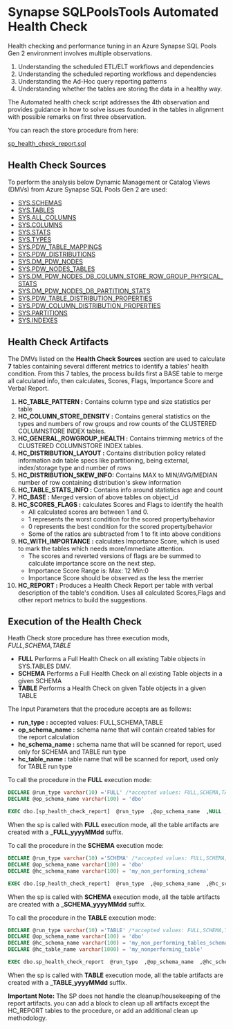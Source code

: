 # Synapse SQLPoolsTools Automated Health Check

Health checking and performance tuning in an Azure Synapse SQL Pools Gen 2 environment involves multiple observations.

1.  Understanding the scheduled ETL/ELT workflows and dependencies
1.  Understanding the scheduled reporting workflows and dependencies
1.  Understanding the Ad-Hoc query reporting patterns 
1.  Understanding whether the tables are  storing the data in a healthy way. 
 
 The Automated health check script addresses the 4th observation and provides guidance in how to solve issues founded in the tables in alignment with possible remarks on first three observation.

 
You can reach the store procedure from here:

[sp_health_check_report.sql](./sp_health_check_report.sql)

## Health Check Sources

To perform the analysis below Dynamic Management or Catalog Views (DMVs) from Azure Synapse SQL Pools Gen 2 are used:

* [SYS.SCHEMAS](https://docs.microsoft.com/en-us/sql/relational-databases/system-catalog-views/schemas-catalog-views-sys-schemas?view=sql-server-ver15)
* [SYS.TABLES](https://docs.microsoft.com/en-us/sql/relational-databases/system-catalog-views/sys-tables-transact-sql?view=sql-server-ver15)
* [SYS.ALL_COLUMNS](https://docs.microsoft.com/en-us/sql/relational-databases/system-catalog-views/sys-all-columns-transact-sql?view=sql-server-ver15)
* [SYS.COLUMNS](https://docs.microsoft.com/en-us/sql/relational-databases/system-catalog-views/sys-columns-transact-sql?view=sql-server-ver15)
* [SYS.STATS](https://docs.microsoft.com/en-us/sql/relational-databases/system-catalog-views/sys-stats-transact-sql?view=sql-server-ver15)
* [SYS.TYPES](https://docs.microsoft.com/en-us/sql/relational-databases/system-catalog-views/sys-types-transact-sql?view=sql-server-ver15)
* [SYS.PDW_TABLE_MAPPINGS](https://docs.microsoft.com/en-us/sql/relational-databases/system-catalog-views/sys-pdw-table-mappings-transact-sql?view=aps-pdw-2016-au7)
* [SYS.PDW_DISTRIBUTIONS](https://docs.microsoft.com/en-us/sql/relational-databases/system-catalog-views/sys-pdw-distributions-transact-sql?view=aps-pdw-2016-au7)
* [SYS.DM_PDW_NODES](https://docs.microsoft.com/en-us/sql/relational-databases/system-dynamic-management-views/sys-dm-pdw-nodes-transact-sql?view=aps-pdw-2016-au7)
* [SYS.PDW_NODES_TABLES](https://docs.microsoft.com/en-us/sql/relational-databases/system-catalog-views/sys-pdw-nodes-tables-transact-sql?view=aps-pdw-2016-au7)
* [SYS.DM_PDW_NODES_DB_COLUMN_STORE_ROW_GROUP_PHYSICAL_STATS](https://docs.microsoft.com/en-us/sql/relational-databases/system-dynamic-management-views/sys-dm-db-column-store-row-group-physical-stats-transact-sql?view=sql-server-ver15)
* [SYS.DM_PDW_NODES_DB_PARTITION_STATS](https://docs.microsoft.com/en-us/sql/relational-databases/system-dynamic-management-views/sys-dm-db-partition-stats-transact-sql?view=sql-server-ver15)
* [SYS.PDW_TABLE_DISTRIBUTION_PROPERTIES](https://docs.microsoft.com/en-us/sql/relational-databases/system-catalog-views/sys-pdw-table-distribution-properties-transact-sql?view=aps-pdw-2016-au7)
* [SYS.PDW_COLUMN_DISTRIBUTION_PROPERTIES](https://docs.microsoft.com/en-us/sql/relational-databases/system-catalog-views/sys-pdw-column-distribution-properties-transact-sql?view=aps-pdw-2016-au7)
* [SYS.PARTITIONS](https://docs.microsoft.com/en-us/sql/relational-databases/system-catalog-views/sys-partitions-transact-sql?view=sql-server-ver15)
* [SYS.INDEXES](https://docs.microsoft.com/en-us/sql/relational-databases/system-catalog-views/sys-indexes-transact-sql?view=sql-server-ver15)

## Health Check Artifacts

 The DMVs listed on the **Health Check Sources** section are used to calculate **7** tables containing several different metrics to identify a tables' health condition. From this 7 tables,
 the process builds first a BASE table to merge all calculated info, then calculates, Scores, Flags, Importance Score and Verbal Report.
 
1. **HC_TABLE_PATTERN :** Contains column type and size statistics per table 
1. **HC_COLUMN_STORE_DENSITY :** Contains general statistics on the types and numbers of row groups and row counts of the CLUSTERED COLUMNSTORE INDEX tables.
1. **HC_GENERAL_ROWGROUP_HEALTH :** Contains trimming metrics of the CLUSTERED COLUMNSTORE INDEX tables.
1. **HC_DISTRIBUTION_LAYOUT :** Contains distribution policy related information adn table specs like partitioning, being external, index/storage type and number of rows
1. **HC_DISTRIBUTION_SKEW_INFO:** Contains MAX to MIN/AVG/MEDIAN number of row containing distribution's skew information
1. **HC_TABLE_STATS_INFO :** Contains info around statistics age and count
1. **HC_BASE :** Merged version of above tables on object_id
1. **HC_SCORES_FLAGS :** calculates Scores and Flags to identify the health
    + All calculated scores are between 1 and 0. 
    + 1 represents the worst condition for the scored property/behavior
    + 0 represents the best condition for the scored property/behavior
    + Some of the ratios are subtracted from 1 to fit into above conditions
1. **HC_WITH_IMPORTANCE :** calculates Importance Score, which is used to mark the tables which needs more/immediate attention.
    + The scores and reverted versions of flags are be summed to calculate importance score on the next step.
    + Importance Score Range is:  Max: 12 Min:0
    + Importance Score should be observed as the less the merrier
1. **HC_REPORT :** Produces a Health Check Report per table with verbal description of the table's condition. Uses all calculated Scores,Flags and other report metrics to build the suggestions.

## Execution of the Health Check 
Heath Check store procedure has three execution mods, *FULL,SCHEMA,TABLE*
   * **FULL** Performs a Full Health Check on  all existing Table objects in SYS.TABLES DMV.
   * **SCHEMA** Performs a Full Health Check on all existing Table objects in a given SCHEMA
   * **TABLE** Performs a  Health Check on given Table objects in a given TABLE

The Input Parameters that the procedure accepts are as follows:
* **run_type :** accepted values: FULL,SCHEMA,TABLE
* **op_schema_name :** schema name that will contain created tables for the report calculation
* **hc_schema_name :** schema name that will be scanned for report, used only for SCHEMA and TABLE run type
* **hc_table_name :** table name that will be scanned for report, used only for  TABLE run type

To call the procedure in the **FULL** execution mode:

```sql
DECLARE @run_type varchar(10) ='FULL' /*accepted values: FULL,SCHEMA,TABLE*/
DECLARE @op_schema_name varchar(100) = 'dbo'

EXEC dbo.[sp_health_check_report]  @run_type  ,@op_schema_name  ,NULL ,NULL
```
When the sp is called with **FULL** execution mode, all the table artifacts are created with a **_FULL_yyyyMMdd** suffix.

To call the procedure in the **SCHEMA** execution mode:

```sql
DECLARE @run_type varchar(10) ='SCHEMA' /*accepted values: FULL,SCHEMA,TABLE*/
DECLARE @op_schema_name varchar(100) = 'dbo'
DECLARE @hc_schema_name varchar(100) = 'my_non_performing_schema'

EXEC dbo.[sp_health_check_report]  @run_type  ,@op_schema_name  ,@hc_schema_name ,NULL
```
When the sp is called with **SCHEMA** execution mode, all the table artifacts are created with a **_SCHEMA_yyyyMMdd** suffix.

To call the procedure in the **TABLE** execution mode:

```sql
DECLARE @run_type varchar(10) ='TABLE' /*accepted values: FULL,SCHEMA,TABLE*/
DECLARE @op_schema_name varchar(100) = 'dbo'
DECLARE @hc_schema_name varchar(100) = 'my_non_performing_tables_schema'
DECLARE @hc_table_name varchar(1000) = 'my_nonperforming_table'

EXEC dbo.sp_health_check_report  @run_type  ,@op_schema_name  ,@hc_schema_name ,@hc_table_name
```
When the sp is called with **TABLE** execution mode, all the table artifacts are created with a **_TABLE_yyyyMMdd** suffix.

**Important Note:** The SP does not handle the cleanup/housekeeping of the report artifacts.
you can add a block to clean up all artifacts except the HC_REPORT tables to the procedure, or add an additional clean up methodology.
